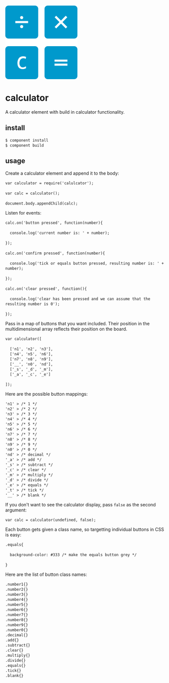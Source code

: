 ![logo](calculator.png?raw=true)

# calculator

A calculator element with build in calculator functionality.

## install

    $ component install
    $ component build

## usage

Create a calculator element and append it to the body:

    var calculator = require('calulcator');

    var calc = calculator();

    document.body.appendChild(calc);

Listen for events:

    calc.on('button pressed', function(number){

      console.log('current number is: ' + number);

    });

    calc.on('confirm pressed', function(number){

      console.log('tick or equals button pressed, resulting number is: ' + number);

    });

    calc.on('clear pressed', function(){

      console.log('clear has been pressed and we can assume that the resulting number is 0');

    });

Pass in a map of buttons that you want included. Their position in the multidimensional array reflects their position on the board.

    var calculator([

      ['n1', 'n2', 'n3'],
      ['n4', 'n5', 'n6'],
      ['n7', 'n8', 'n9'],
      ['__', 'n0', 'nd'],
      ['_s', '_d', '_m'],
      ['_a', '_c', '_e']

    ]);

Here are the possible button mappings:

    'n1' > /* 1 */
    'n2' > /* 2 */
    'n3' > /* 3 */
    'n4' > /* 4 */
    'n5' > /* 5 */
    'n6' > /* 6 */
    'n7' > /* 7 */
    'n8' > /* 8 */
    'n9' > /* 9 */
    'n0' > /* 0 */
    'nd' > /* decimal */
    '_a' > /* add */
    '_s' > /* subtract */
    '_c' > /* clear */
    '_m' > /* multiply */
    '_d' > /* divide */
    '_e' > /* equals */
    '_t' > /* tick */
    '__' > /* blank */

If you don't want to see the calculator display, pass `false` as the second argument:

    var calc = calculator(undefined, false);

Each button gets given a class name, so targetting individual buttons in CSS is easy:

    .equals{

      background-color: #333 /* make the equals button grey */

    }

Here are the list of button class names:

    .number1{}
    .number2{}
    .number3{}
    .number4{}
    .number5{}
    .number6{}
    .number7{}
    .number8{}
    .number9{}
    .number0{}
    .decimal{}
    .add{}
    .subtract{}
    .clear{}
    .multiply{}
    .divide{}
    .equals{}
    .tick{}
    .blank{}

